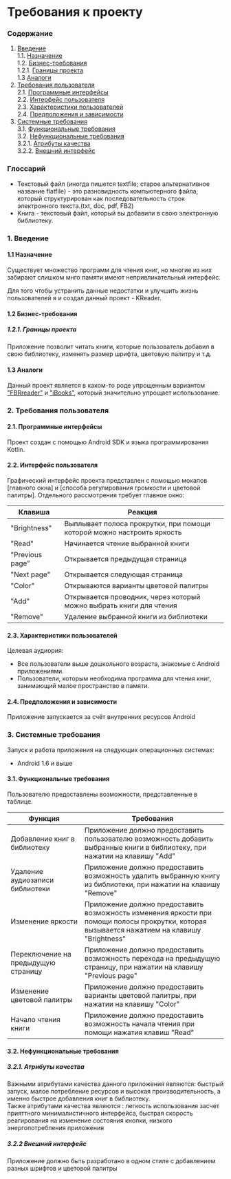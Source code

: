 # Требования к проекту
### Содержание
1. [Введение](#1) <br>
  1.1. [Назначение](#1.1) <br>
  1.2. [Бизнес-требования](#1.2) <br>
      1.2.1. [Границы проекта](#1.2.1) <br>
  1.3 [Аналоги](#1.3) <br>
2. [Требования пользователя](#2) <br>
  2.1. [Программные интерфейсы](#2.1) <br>
  2.2. [Интерфейс пользователя](#2.2) <br>
  2.3. [Характеристики пользователей](#2.3) <br>
  2.4. [Предположения и зависимости](#2.4) <br>
3. [Системные требования](#3.) <br>
  3.1. [Функциональные требования](#3.1) <br>
  3.2. [Нефункциональные требования](#3.2) <br>
     3.2.1. [Атрибуты качества](#3.2.1) <br>
     3.2.2. [Внешний интерфейс](#3.2.2) <br>

### Глоссарий
* Текстовый файл (иногда пишется textfile; старое альтернативное название flatfile) - это разновидность компьютерного файла, который структурирован как последовательность строк электронного текста.(txt, doc, pdf, FB2)
* Книга - текстовый файл, который вы добавили в свою электронную библиотеку.
  
### 1. Введение <a name="1"></a>
#### 1.1 Назначение <a name="1.1"></a>
Существует множество программ для чтения книг, но многие из них забирают слишком мнго памяти имеют непривликательный интерфейс.

Для того чтобы устранить данные недостатки и улучшить жизнь пользователей я и создал данный проект - KReader.
#### 1.2 Бизнес-требования <a name="1.2"></a>
##### 1.2.1. Границы проекта <a name="1.2.1"></a>
Приложение позволит читать книги, которые пользователь добавил в свою библиотеку, изменять размер шрифта, цветовую палитру и т.д.
#### 1.3 Аналоги <a name="1.3"></a>
Данный проект является в каком-то роде упрощенным вариантом ["FBRreader"](http://www.ru.fbreader.org/) и ["iBooks"](http://ibooks.ru/), который значительно упрощает использование.
### 2. Требования пользователя <a name="2"></a>
#### 2.1. Программные интерфейсы <a name="2.1"></a>
Проект создан с помощью Android SDK и языка программирования Kotlin.
#### 2.2. Интерфейс пользователя <a name="2.2"></a>
Графический интерфейс проекта представлен с помощью мокапов [главного окна] и [способа регулирования громкости и цветовой палитры].
Отдельного рассмотрения требует главное окно:

Клавиша | Реакция
--- | ---
"Brightness" | Выплывает полоса прокрутки, при помощи которой можно настроить яркость
"Read" | Начинается чтение выбранной книги
"Previous page" | Открывается предыдущая страница
"Next page" | Открывается следующая страница
"Color" | Открываются варианты цветовой палитры
"Add" | Открывается проводник, через который можно выбрать книги для чтения
"Remove" | Удаление выбранной книги из библиотеки

#### 2.3. Характеристики пользователей <a name="2.3"></a>
Целевая аудиория:
* Все пользователи выше дошкольного возраста, знакомые с Android приложениями.
* Пользователи, которым необходима программа для чтения книг, занимающий малое пространство в памяти.
#### 2.4. Предположения и зависимости <a name="2.4"></a>
Приложение запускается за счёт внутренних ресурсов Android
### 3. Системные требования <a name="3"></a>
Запуск и работа приложения на следующих операционных системах:
* Android 1.6 и выше
#### 3.1. Функциональные требования <a name="3.1"></a>
Пользователю предоставлены возможности, представленные в таблице.

Функция | Требования
--- | ---
Добавление книг в библиотеку | Приложение должно предоставить пользователю возможность добавить выбранные книги в библиотеку, при нажатии на клавишу "Add"
Удаление аудиозаписи библиотеки | Приложение должно предоставить возможность удалить выбранную книгу из библиотеки, при нажатии на клавишу "Remove"
Изменение яркости | Приложение должно предоставить возможность изменения яркости  при помощи полосы прокрутки, которая вызывается нажатием на клавишу "Brightness"
Переключение на предыдущую страницу | Приложение должно предоставить возможность перехода на предыдущую страницу, при нажатии на клавишу "Previous page"
Изменение цветовой палитры | Приложение должно предоставить варианты цветовой палитры, при нажатии на клавишу "Color"
Начало чтения книги | Приложение должно предоставить возможность начала чтения при помощи нажатия клавиш "Read" 

#### 3.2. Нефункциональные требования <a name="3.2"></a>
  ##### 3.2.1. Атрибуты качества <a name="3.2.1"></a>
Важными атрибутами качества данного приложения являются: быстрый запуск, малое потребление ресурсов и высокая производительность, а именно быстрое добавления книг в библиотеку. <br/>
Также атрибутами качества являются : легкость использования засчет прияттного минималистичного интерфейса, быстрая скорость реагирования на изменение состояния кнопки, низкого энергопотребления приложения
  ##### 3.2.2 Внешний интерфейс <a name="3.2.2"></a>
Приложение должно быть разработано в одном стиле с добавлением разных шрифтов и цветовой палитры


